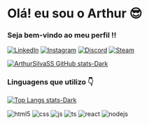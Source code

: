 # Olá! eu sou o Arthur 😎  
### Seja bem-vindo ao meu perfil !!

 [![LinkedIn](https://img.shields.io/badge/LinkedIn-0077B5?style=for-the-badge&logo=linkedin&logoColor=white)](https://www.linkedin.com/in/arthur-silva-413208275/)
 [![Instagram](https://img.shields.io/badge/Instagram-E4405F?style=for-the-badge&logo=instagram&logoColor=white)](https://www.instagram.com/arthursilva.ss/)
 [![Discord](https://img.shields.io/badge/Discord-7289DA?style=for-the-badge&logo=discord&logoColor=white)](https://discordapp.com/users/331596810047193099)
 [![Steam](https://img.shields.io/badge/Steam-000000?style=for-the-badge&logo=steam&logoColor=white)](https://steamcommunity.com/id/skytuka/)

[![ArthurSilvaSS GitHub stats-Dark](https://github-readme-stats.vercel.app/api?username=ArthurSilvaSS&show_icons=true&theme=dark#gh-dark-mode-only)](https://github.com/ArthurSilvaSS)
### Linguagens que utilizo 👇
[![Top Langs stats-Dark ](https://github-readme-stats.vercel.app/api/top-langs/?username=ArthurSilvaSS&layout=compact)](https://github.com/ArthurSilvaSS)

<div style="display: inline_block">
  <img align="center" alt="html5" src="https://img.shields.io/badge/HTML5-E34F26?style=for-the-badge&logo=html5&logoColor=white" />
  <img align="center" alt="css" src="https://img.shields.io/badge/CSS3-1572B6?style=for-the-badge&logo=css3&logoColor=white" />
  <img align="center" alt="js" src="https://img.shields.io/badge/JavaScript-F7DF1E?style=for-the-badge&logo=javascript&logoColor=black" />
  <img align="center" alt="ts" src="https://img.shields.io/badge/TypeScript-007ACC?style=for-the-badge&logo=typescript&logoColor=white" />
  <img align="center" alt="react" src="https://img.shields.io/badge/React-20232A?style=for-the-badge&logo=react&logoColor=61DAFB" />
  <img align="center" alt="nodejs" src="https://img.shields.io/badge/Node.js-43853D?style=for-the-badge&logo=node.js&logoColor=white" />
</div><br/>

